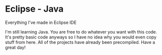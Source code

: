 # Eclipse - Java
Everything I've made in Eclipse IDE


I'm still learning Java.
You are free to do whatever you want with this code. It's pretty basic code anyways so I have no idea why you would even copy stuff from here. All of the projects have already been precompiled. Have a great day!

